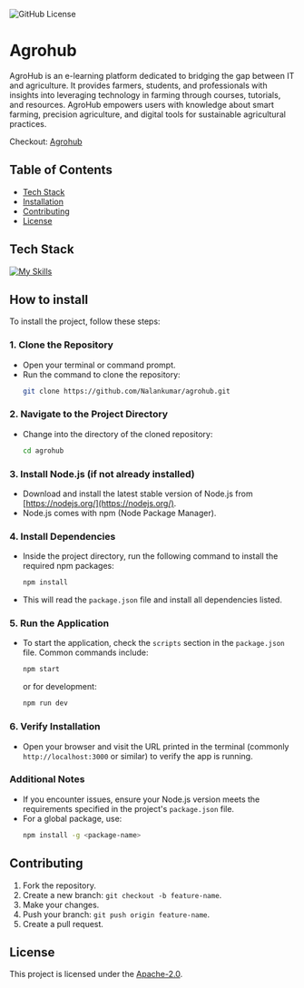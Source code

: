 ![GitHub License](https://img.shields.io/github/license/Nalankumar/agrohub)

# Agrohub
  AgroHub is an e-learning platform dedicated to bridging the gap between IT and agriculture. It provides farmers, students, and professionals with insights into leveraging technology in farming through courses, tutorials, and resources. AgroHub empowers users with knowledge about smart farming, precision agriculture, and digital tools for sustainable agricultural practices.
  
Checkout: [Agrohub](https://agrohub100.netlify.app/)

## Table of Contents
- [Tech Stack](#tech-stack)
- [Installation](#how-to-install)
- [Contributing](#contributing)
- [License](#license)

## Tech Stack
[![My Skills](https://skillicons.dev/icons?i=react,tailwind)](https://skillicons.dev)

## **How to install**
To install the project, follow these steps:

### 1. **Clone the Repository**
   - Open your terminal or command prompt.
   - Run the command to clone the repository:
     ```bash
     git clone https://github.com/Nalankumar/agrohub.git
     ```

### 2. **Navigate to the Project Directory**
   - Change into the directory of the cloned repository:
     ```bash
     cd agrohub
     ```

### 3. **Install Node.js (if not already installed)**
   - Download and install the latest stable version of Node.js from [https://nodejs.org/](https://nodejs.org/).
   - Node.js comes with npm (Node Package Manager).

### 4. **Install Dependencies**
   - Inside the project directory, run the following command to install the required npm packages:
     ```bash
     npm install
     ```
   - This will read the `package.json` file and install all dependencies listed.

### 5. **Run the Application**
   - To start the application, check the `scripts` section in the `package.json` file. Common commands include:
     ```bash
     npm start
     ```
     or for development:
     ```bash
     npm run dev
     ```

### 6. **Verify Installation**
   - Open your browser and visit the URL printed in the terminal (commonly `http://localhost:3000` or similar) to verify the app is running.

### Additional Notes
- If you encounter issues, ensure your Node.js version meets the requirements specified in the project's `package.json` file.
- For a global package, use:
  ```bash
  npm install -g <package-name>
  ```
## Contributing
1. Fork the repository.
2. Create a new branch: `git checkout -b feature-name`.
3. Make your changes.
4. Push your branch: `git push origin feature-name`.
5. Create a pull request.

## License
This project is licensed under the [Apache-2.0](LICENSE).
